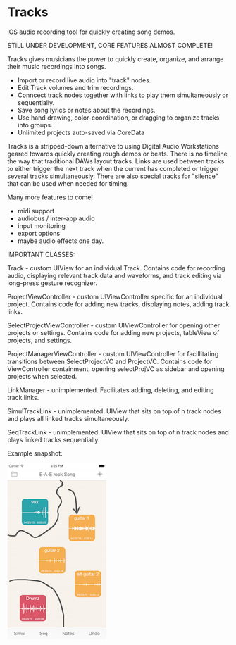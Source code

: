 # Tracks
iOS audio recording tool for quickly creating song demos.

STILL UNDER DEVELOPMENT, CORE FEATURES ALMOST COMPLETE!

Tracks gives musicians the power to quickly create, organize, and arrange their music recordings into songs. 
  - Import or record live audio into "track" nodes. 
  - Edit Track volumes and trim recordings.
  - Conncect track nodes together with links to play them simultaneously or sequentially.
  - Save song lyrics or notes about the recordings.
  - Use hand drawing, color-coordination, or dragging to organize tracks into groups.
  - Unlimited projects auto-saved via CoreData

Tracks is a stripped-down alternative to using Digital Audio Workstations geared towards quickly creating rough demos or beats. 
There is no timeline the way that traditional DAWs layout tracks. Links are used between tracks to
either trigger the next track when the current has completed or trigger several tracks simultaneously. 
There are also special tracks for "silence" that can be used when needed for timing. 

Many more features to come! 
 - midi support
 - audiobus / inter-app audio
 - input monitoring
 - export options
 - maybe audio effects one day.

IMPORTANT CLASSES:

Track - custom UIView for an individual Track. Contains code for recording audio, displaying relevant track data and waveforms, and track editing via long-press gesture recognizer.

ProjectViewController - custom UIViewController specific for an individual project. Contains code for adding new tracks, displaying notes, adding track links.

SelectProjectViewController - custom UIViewController for opening other projects or settings. Contains code for adding new projects, tableView of projects, and settings.

ProjectManagerViewController - custom UIViewController for facillitating transitions between SelectProjectVC and ProjectVC. Contains code for ViewController containment, opening selectProjVC as sidebar and opening projects when selected. 

LinkManager - unimplemented. Facilitates adding, deleting, and editing track links.

SimulTrackLink - unimplemented. UIView that sits on top of n track nodes and plays all linked tracks simultaneously.

SeqTrackLink - unimplemented. UIView that sits on top of n track nodes and plays linked tracks sequentially.

Example snapshot:

![Alt text](/exampleSnapshot.png?raw=true)
